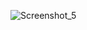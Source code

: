 ![Screenshot_5](https://user-images.githubusercontent.com/75525090/118176497-28c47a80-b43a-11eb-9b9b-ed833d6a68bd.png)
